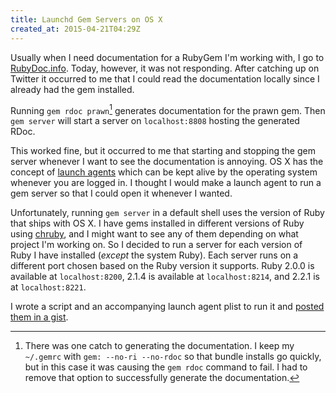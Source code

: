 ```yaml
---
title: Launchd Gem Servers on OS X
created_at: 2015-04-21T04:29Z
---
```

Usually when I need documentation for a RubyGem I'm working with, I go to [RubyDoc.info][].
Today, however, it was not responding.
After catching up on Twitter it occurred to me that I could read the documentation locally since I already had the gem installed.

Running `gem rdoc prawn`[^1] generates documentation for the prawn gem.
Then `gem server` will start a server on `localhost:8808` hosting the generated RDoc.

This worked fine, but it occurred to me that starting and stopping the gem server whenever I want to see the documentation is annoying.
OS X has the concept of [launch agents][] which can be kept alive by the operating system whenever you are logged in.
I thought I would make a launch agent to run a gem server so that I could open it whenever I wanted.

Unfortunately, running `gem server` in a default shell uses the version of Ruby that ships with OS X.
I have gems installed in different versions of Ruby using [chruby][], and I might want to see any of them depending on what project I'm working on.
So I decided to run a server for each version of Ruby I have installed (*except* the system Ruby).
Each server runs on a different port chosen based on the Ruby version it supports.
Ruby 2.0.0 is available at `localhost:8200`, 2.1.4 is available at `localhost:8214`, and 2.2.1 is at `localhost:8221`.

I wrote a script and an accompanying launch agent plist to run it and [posted them in a gist][gist].

[^1]: There was one catch to generating the documentation. I keep my `~/.gemrc` with `gem: --no-ri --no-rdoc` so that bundle installs go quickly, but in this case it was causing the `gem rdoc` command to fail. I had to remove that option to successfully generate the documentation.

[chruby]: https://github.com/postmodern/chruby
[gist]: https://gist.github.com/adamstegman/76d9cb40a8a3d92ea0e6
[launch agents]: https://developer.apple.com/library/mac/documentation/MacOSX/Conceptual/BPSystemStartup/Chapters/CreatingLaunchdJobs.html
[RubyDoc.info]: http://www.rubydoc.info/gems
